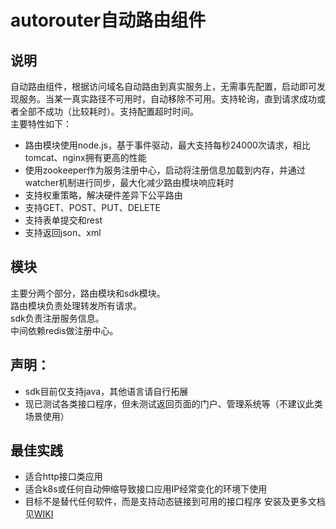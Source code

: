 # autorouter自动路由组件
## 说明
自动路由组件，根据访问域名自动路由到真实服务上，无需事先配置，启动即可发现服务。当某一真实路径不可用时，自动移除不可用。支持轮询，直到请求成功或者全部不成功（比较耗时）。支持配置超时时间。<br>
主要特性如下：<br>
* 路由模块使用node.js，基于事件驱动，最大支持每秒24000次请求，相比tomcat、nginx拥有更高的性能
* 使用zookeeper作为服务注册中心，启动将注册信息加载到内存，并通过watcher机制进行同步，最大化减少路由模块响应耗时
* 支持权重策略，解决硬件差异下公平路由
* 支持GET、POST、PUT、DELETE
* 支持表单提交和rest
* 支持返回json、xml

## 模块
主要分两个部分，路由模块和sdk模块。<br>
路由模块负责处理转发所有请求。<br>
sdk负责注册服务信息。<br>
中间依赖redis做注册中心。<br>

## 声明：<br>
* sdk目前仅支持java，其他语言请自行拓展
* 现已测试各类接口程序，但未测试返回页面的门户、管理系统等（不建议此类场景使用）
## 最佳实践
* 适合http接口类应用
* 适合k8s或任何自动伸缩导致接口应用IP经常变化的环境下使用
* 目标不是替代任何软件，而是支持动态链接到可用的接口程序
安装及更多文档见[WIKI](https://my.oschina.net/shyloveliyi/blog/1606161)
